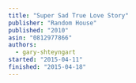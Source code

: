 ```yaml
---
title: "Super Sad True Love Story"
publisher: "Random House"
published: "2010"
asin: "0812977866"
authors:
  - gary-shteyngart
started: "2015-04-11"
finished: "2015-04-18"
---
```

